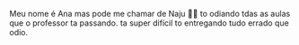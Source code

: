 Meu nome é Ana mas pode me chamar de Naju  💙💙
to odiando tdas as aulas que o professor ta passando. ta super difícil
to entregando tudo errado que odio.
